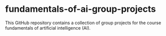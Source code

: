 # fundamentals-of-ai-group-projects
This GitHub repository contains a collection of group projects for the course fundamentals of artificial intelligence (AI).
